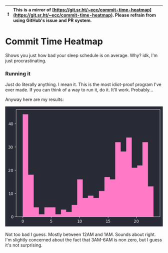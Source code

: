 

| :exclamation:  | This is a mirror of [https://git.sr.ht/~ecc/commit-time-heatmap](https://git.sr.ht/~ecc/commit-time-heatmap). Please refrain from using GitHub's issue and PR system.  |
|----------------|:-------------------------------------------------------------------------------------------------------------------------------------------------------|


# Commit Time Heatmap

Shows you just how bad your sleep schedule is on average. Why? idk, I'm just
procrastinating.

### Running it

Just do literally anything. I mean it. This is the most idiot-proof program
I've ever made. If you can think of a way to run it, do it. It'll work.
Probably...

Anyway here are my results:

![commit patterns](results.png)

Not too bad I guess. Mostly between 12AM and 1AM. Sounds about right. I'm
slightly concerned about the fact that 3AM-6AM is non zero, but I guess it's
not surprising.
